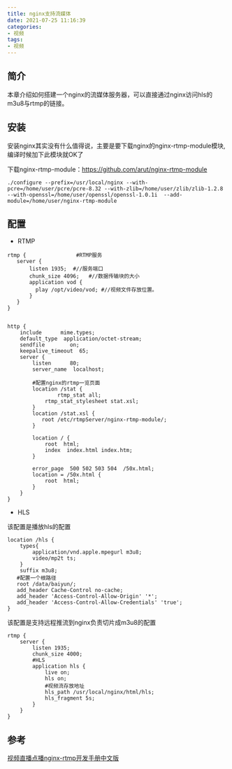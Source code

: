 ```yaml
---
title: nginx支持流媒体
date: 2021-07-25 11:16:39
categories: 
- 视频
tags:
- 视频
---
```


## 简介
本章介绍如何搭建一个nginx的流媒体服务器，可以直接通过nginx访问hls的m3u8与rtmp的链接。

## 安装

安装nginx其实没有什么值得说，主要是要下载nginx的nginx-rtmp-module模块,编译时候加下此模块就OK了

下载nginx-rtmp-module：https://github.com/arut/nginx-rtmp-module

```
./configure --prefix=/usr/local/nginx --with-pcre=/home/user/pcre/pcre-8.32 --with-zlib=/home/user/zlib/zlib-1.2.8 --with-openssl=/home/user/openssl/openssl-1.0.1i  --add-module=/home/user/nginx-rtmp-module
```

## 配置

- RTMP
```
rtmp {                #RTMP服务
   server {
       listen 1935;  #//服务端口
       chunk_size 4096;   #//数据传输块的大小
       application vod {
         play /opt/video/vod; #//视频文件存放位置。
       }
   }
}


http {
    include      mime.types;
    default_type  application/octet-stream;
    sendfile        on;
    keepalive_timeout  65;
    server {
        listen      80;
        server_name  localhost;
        
        #配置nginx的rtmp一览页面
        location /stat {
                rtmp_stat all;
            rtmp_stat_stylesheet stat.xsl;
        }
        location /stat.xsl {
           root /etc/rtmpServer/nginx-rtmp-module/;
        }

        location / {
            root  html;
            index  index.html index.htm;
        }

        error_page  500 502 503 504  /50x.html;
        location = /50x.html {
            root  html;
        }
    }
}
```


- HLS

该配置是播放hls的配置
```
location /hls {  
    types{  
        application/vnd.apple.mpegurl m3u8;  
        video/mp2t ts;  
    }  
    suffix m3u8;
   #配置一个根路径 
   root /data/baiyun/; 
   add_header Cache-Control no-cache;
   add_header 'Access-Control-Allow-Origin' '*';
   add_header 'Access-Control-Allow-Credentials' 'true';
}
```

该配置是支持远程推流到nginx负责切片成m3u8的配置
```
rtmp {
    server {
        listen 1935;
        chunk_size 4000;
        #HLS
        application hls {
            live on;
            hls on;
            #视频流存放地址
            hls_path /usr/local/nginx/html/hls; 
            hls_fragment 5s;
        }
    }
}
```

## 参考
[视频直播点播nginx-rtmp开发手册中文版](https://blog.csdn.net/weiyuefei/article/details/74001589)